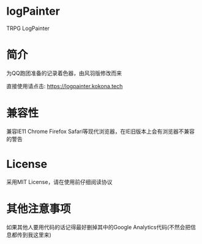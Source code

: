 # logPainter
TRPG LogPainter

# 简介
为QQ跑团准备的记录着色器，由风羽版修改而来

直接使用请点击: https://logpainter.kokona.tech

# 兼容性
兼容IE11 Chrome Firefox Safari等现代浏览器，在IE旧版本上会有浏览器不兼容的警告

# License
采用MIT License，请在使用前仔细阅读协议

# 其他注意事项
如果其他人要用代码的话记得最好删掉其中的Google Analytics代码(不然会把信息都传到我这里来)